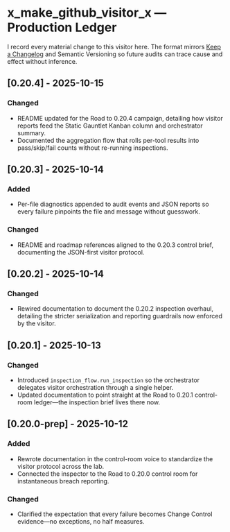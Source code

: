 # x_make_github_visitor_x — Production Ledger

I record every material change to this visitor here. The format mirrors [Keep a Changelog](https://keepachangelog.com/en/1.1.0/) and Semantic Versioning so future audits can trace cause and effect without inference.

## [0.20.4] - 2025-10-15
### Changed
- README updated for the Road to 0.20.4 campaign, detailing how visitor reports feed the Static Gauntlet Kanban column and orchestrator summary.
- Documented the aggregation flow that rolls per-tool results into pass/skip/fail counts without re-running inspections.

## [0.20.3] - 2025-10-14
### Added
- Per-file diagnostics appended to audit events and JSON reports so every failure pinpoints the file and message without guesswork.

### Changed
- README and roadmap references aligned to the 0.20.3 control brief, documenting the JSON-first visitor protocol.

## [0.20.2] - 2025-10-14
### Changed
- Rewired documentation to document the 0.20.2 inspection overhaul, detailing the stricter serialization and reporting guardrails now enforced by the visitor.

## [0.20.1] - 2025-10-13
### Changed
- Introduced `inspection_flow.run_inspection` so the orchestrator delegates visitor orchestration through a single helper.
- Updated documentation to point straight at the Road to 0.20.1 control-room ledger—the inspection brief lives there now.

## [0.20.0-prep] - 2025-10-12
### Added
- Rewrote documentation in the control-room voice to standardize the visitor protocol across the lab.
- Connected the inspector to the Road to 0.20.0 control room for instantaneous breach reporting.

### Changed
- Clarified the expectation that every failure becomes Change Control evidence—no exceptions, no half measures.
